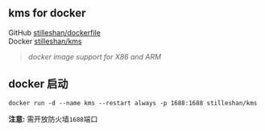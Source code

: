 ## kms for docker

GitHub [stilleshan/dockerfile](https://github.com/stilleshan/dockerfile)  
Docker [stilleshan/kms](https://hub.docker.com/r/stilleshan/kms)
> *docker image support for X86 and ARM*

## docker 启动

```shell
docker run -d --name kms --restart always -p 1688:1688 stilleshan/kms
```

**注意:** 需开放防火墙`1688`端口
